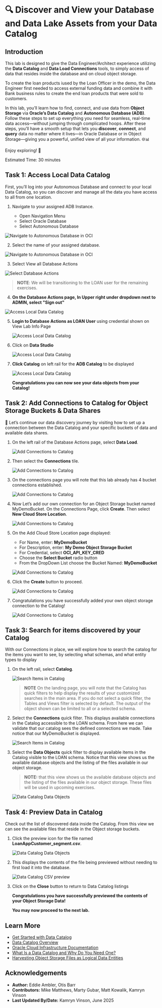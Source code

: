 # 🔍 Discover and View your Database and Data Lake Assets from your Data Catalog

## Introduction

This lab is designed to give the Data Engineer/Architect experience utilizing the **Data Catalog** and **Data Load Connections** tools, to simply access of data that resides inside the database and on cloud object storage.  

To create the loan products iused by the Loan Officer in the demo, the Data Engineer first needed to access external funding data and combine it with Bank business rules to create the end loan products that were sold to customers. 

In this lab, you’ll learn how to find, connect, and use data from **Object Storage** via **Oracle’s Data Catalog** and **Autonomous Database (ADB)**. Follow these steps to set up everything you need for seamless, real-time data access—without jumping through complicated hoops. After these steps, you’ll have a smooth setup that lets you **discover**, **connect**, and **query** data no matter where it lives—in Oracle Database or in Object Storage—giving you a powerful, unified view of all your information. 🌐📊  

Enjoy exploring! 🚀

Estimated Time: 30 minutes

<!-- Comments -->
<!-- liveLabs section starts on line 466 (big monitor) -->
<!-- Comments -->
<!-- Comments -->
<!-- Comments -->

## Task 1: Access Local Data Catalog

First, you’ll log into your Autonomous Database and connect to your local Data Catalog, so you can discover and manage all the data you have access to all from one location.

1. Navigate to your assigned ADB Instance.

    * Open Navigation Menu 
    * Select Oracle Database 
    * Select Autonomous Database 

  ![Navigate to Autonomous Database in OCI](./images/navigate-to-adb.png " ")

2. Select the name of your assigned database.

  ![Navigate to Autonomous Database in OCI](./images/oci-adb-select.png " ")

3. Select View all Database Actions

  ![Select Database Actions](./images/oci-adb-database-actions.png "Select Database Actions")

>**NOTE**: We will be transitioning to the LOAN user for the remaining exercises.

4. **On the Database Actions page, In Upper right under dropdown next to ADMIN, select "Sign out"**

  ![Access Local Data Catalog](./images/access-local-data-catalog-1.png "Access Local Data Catalog")

5. **Login to Database Actions as LOAN User** using credential shown on View Lab Info Page

    ![Access Local Data Catalog](./images/sql-sign-in.png "Access Local Data Catalog")  

6. Click on **Data Studio**

    ![Access Local Data Catalog](./images/access-local-data-catalog-3.png "Access Local Data Catalog")  

7. **Click Catalog** on left rail for the **ADB Catalog** to be displayed

    ![Access Local Data Catalog](./images/access-local-data-catalog-4.png "Access Local Data Catalog")  

    **Congratulations you can now see your data objects from your Catalog!**  

## Task 2: Add Connections to Catalog for Object Storage Buckets & Data Shares  

🚀 Let’s continue our data discovery journey by visiting how to set up a connection between the Data Catalog and your specific buckets of data and available data shares.  

1. On the left rail of the Database Actions page, select **Data Load**.  

    ![Add Connections to Catalog](./images/select-data-load.png "Add Connections to Catalog")  

2. Then select the **Connections** tile.  

    ![Add Connections to Catalog](./images/add-connections-to-catalog-1.png "Add Connections to Catalog")  

3. On the connections page you will note that this lab already has 4 bucket connections established.  

    ![Add Connections to Catalog](./images/add-connections-to-catalog-2.png "Add Connections to Catalog")  

4. Now Let’s add our own connection for an Object Storage bucket named MyDemoBucket. On the Connections Page, click **Create**. Then select **New Cloud Store Location**.  

    ![Add Connections to Catalog](./images/add-connections-to-catalog-3.png "Add Connections to Catalog")  

5. On the Add Cloud Store Location page displayed:

    - For Name, enter: **MyDemoBucket**  
    - For Description, enter: **My Demo Object Storage Bucket**  
    - For Credential, select **OCI\_API\_KEY_CRED**  
    - Choose the **Select Bucket** radio button  
    - From the DropDown List choose the Bucket Named: **MyDemoBucket**

    ![Add Connections to Catalog](./images/add-connections-to-catalog-4-w-select-bucket.png "Add Connections to Catalog")  

6. Click the **Create** button to proceed.  

    ![Add Connections to Catalog](./images/add-connections-to-catalog-5.png "Add Connections to Catalog")  


7. Congratulations you have successfully added your own object storage connection to the Catalog! 

    ![Add Connections to Catalog](./images/add-connections-to-catalog-6.png "Add Connections to Catalog")  

## Task 3: Search for items discovered by your Catalog  

With our Connections in place, we will explore how to search the catalog for the items you want to see, by selecting what schemas, and what entity types to display  

1. On the left rail, select **Catalog**.  

    ![Search Items in Catalog](./images/search-items-in-catalog-1.png "Search Items in Catalog")  

    >**NOTE** On the landing page, you will note that the Catalog has quick filters to help display the results of your customized searches in the main area. If you do not select a quick filter, the Tables and Views filter is selected by default.  The output of the object shown can be limited to all or a selected schema.  

2. Select the **Connections** quick filter. This displays available connections in the Catalog accessible to the LOAN schema. From here we can validate that our catalog sees the defined connections we made.  Take notice that our MyDemoBucket is displayed.  

    ![Search Items in Catalog](./images/search-items-in-catalog-2.png "Search Items in Catalog")  

3. Select the **Data Objects** quick filter to display available items in the Catalog visible to the LOAN schema. Notice that this view shows us the available database objects and the listing of the files available in our object storage.  

    >**NOTE:** that this view shows us the available database objects and the listing of the files available in our object storage.  These files will be used in upcoming exercises.  

    ![Data Catalog Data Objects](./images/data-catalog-data-objects.png "Data Catalog Data Objects")  

## Task 4: Preview Data in Catalog  

Check out the list of discovered data inside the Catalog. From this view we can see the available files that reside in the Object storage buckets.  

1. Click the preview icon for the file named **LoanAppCustomer_segment.csv**.  

    ![Data Catalog Data Objects](./images/preview-icon.png "Data Catalog Data Objects")  

1. This displays the contents of the file being previewed without needing to first load it into the database.  

    ![Data Catalog CSV preview](./images/data-catalog-csv-preview.png "Data Catalog CSV Preview")  

1. Click on the **Close** button to return to Data Catalog listings  

    **Congratulations you have successfully previewed the contents of your Object Storage Data!**  

    **You may now proceed to the next lab.**  

## Learn More

* [Get Started with Data Catalog](https://docs.oracle.com/en-us/iaas/data-catalog/using/index.htm)
* [Data Catalog Overview](https://docs.oracle.com/en-us/iaas/data-catalog/using/overview.htm)
* [Oracle Cloud Infrastructure Documentation](https://docs.cloud.oracle.com/en-us/iaas/Content/GSG/Concepts/baremetalintro.htm)
* [What Is a Data Catalog and Why Do You Need One?](https://www.oracle.com/big-data/what-is-a-data-catalog/)
* [Harvesting Object Storage Files as Logical Data Entities](https://docs.oracle.com/en-us/iaas/data-catalog/using/logical-entities.htm)

## Acknowledgements

* **Author:** Eddie Ambler, Otis Barr
* **Contributors:** Mike Matthews, Marty Gubar, Matt Kowalik, Kamryn Vinson
* **Last Updated By/Date:** Kamryn Vinson, June 2025
